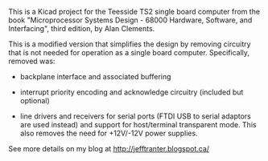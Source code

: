This is a Kicad project for the Teesside TS2 single board computer
from the book "Microprocessor Systems Design - 68000 Hardware,
Software, and Interfacing", third edition, by Alan Clements.

This is a modified version that simplifies the design by removing
circuitry that is not needed for operation as a single board computer.
Specifically, removed was:

- backplane interface and associated buffering

- interrupt priority encoding and acknowledge circuitry (included but optional)

- line drivers and receivers for serial ports (FTDI USB to serial
  adaptors are used instead) and support for host/terminal transparent
  mode. This also removes the need for +12V/-12V power supplies.

See more details on my blog at http://jefftranter.blogspot.ca/
